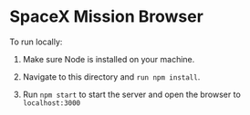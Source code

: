 # SpaceX Mission Browser

To run locally:

1. Make sure Node is installed on your machine.

2. Navigate to this directory and `run npm install`.

3. Run `npm start` to start the server and open the browser to `localhost:3000`
